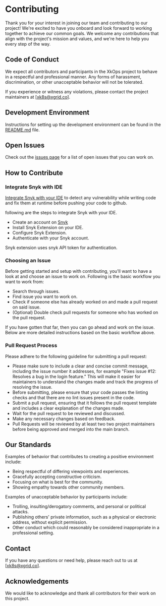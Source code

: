 # Contributing

Thank you for your interest in joining our team and contributing to our project! We're excited to have you onboard and look forward to working together to achieve our common goals. We welcome any contributions that align with the project's mission and values, and we're here to help you every step of the way.

## Code of Conduct

We expect all contributors and participants in the XkOps project to behave in a respectful and professional manner. Any forms of harassment, discrimination, or other unacceptable behavior will not be tolerated.

If you experience or witness any violations, please contact the project maintainers at [xk8s@xgrid.co].

## Development Environment

Instructions for setting up the development environment can be found in the [README.md](https://github.com/X-CBG/xk8s/blob/master/README.md) file.

## Open Issues

Check out the [issues page](https://github.com/X-CBG/xk8s/issues) for a list of open issues that you can work on.

## How to Contribute

### Integrate Snyk with IDE

[Integrate Snyk with your IDE](https://docs.snyk.io/ide-tools) to detect any vulnerability while writing code and fix them at runtime before pushing your code to github.

following are the steps to integrate Snyk with your IDE.

- Create an account on [Snyk](https://snyk.io/)
- Install Snyk Extension on your IDE.
- Configure Snyk Extension.
- Authenticate with your Snyk account.

Snyk extension uses snyk API token for authentication.

### Choosing an Issue

Before getting started and setup with contributing, you'll want to have a look at and choose an issue to work on. Following is the basic workflow you want to work from:

- Search through issues.
- Find issue you want to work on.
- Check if someone else has already worked on and made a pull request on said issue.
- (Optional) Double check pull requests for someone who has worked on the pull request.

If you have gotten that far, then you can go ahead and work on the issue. Below are more detailed instructions based on the basic workflow above.

### Pull Request Process

Please adhere to the following guideline for submitting a pull request:

- Please make sure to include a clear and concise commit message, including the issue number it addresses, for example "Fixes issue #12: Resolves a bug in the login feature." This will make it easier for maintainers to understand the changes made and track the progress of resolving the issue.
- Before submitting, please ensure that your code passes the linting checks and that there are no lint issues present in the code.
- Submit a pull request, ensuring that it follows the pull request template and includes a clear explanation of the changes made.
- Wait for the pull request to be reviewed and discussed.
- Make any necessary changes based on feedback.
- Pull Requests will be reviewed by at least two two project maintainers before being approved and merged into the main branch.

## Our Standards

Examples of behavior that contributes to creating a positive environment include:

- Being respectful of differing viewpoints and experiences.
- Gracefully accepting constructive criticism.
- Focusing on what is best for the community.
- Showing empathy towards other community members.

Examples of unacceptable behavior by participants include:

- Trolling, insulting/derogatory comments, and personal or political attacks.
- Publishing others' private information, such as a physical or electronic address, without explicit permission.
- Other conduct which could reasonably be considered inappropriate in a professional setting.

## Contact

If you have any questions or need help, please reach out to us at [xk8s@xgrid.co].

## Acknowledgements

We would like to acknowledge and thank all contributors for their work on this project.
